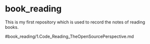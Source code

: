 # book_reading

  This is my first repository which is used to record the notes of reading books.

  #book_reading/1.Code_Reading_TheOpenSourcePerspective.md
    
